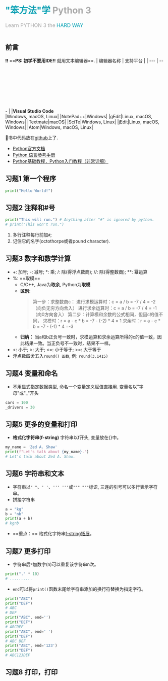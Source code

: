 # **<font color=#01A0B3>"笨方法"学</font> <font color=#A9A9A9>Python 3</font>**

<font color=#A9A9A9 size=3>Learn PYTHON 3 the</font> <font color=#01A0B3 size=3>HARD WAY</font>

<img src="https://img-blog.csdnimg.cn/img_convert/7b0d6ba5dcce6ce6b2e732fdffde6496.gif" alt="">

## 前言

​:exclamation:​​​:exclamation:​​  ==**PS: 初学不要用IDE!!** 就用文本编辑器==.
| 编辑器名称 | 支持平台 |
| --- | --- |
|**Visual Studio Code** <svg class="icon svg-icon" aria-hidden="true"><use xlink:href="#icon-tubiaozhizuomoban"></use></svg>|Windows, macOS, Linux|
|NotePad++|Windows|
|gEdit|Linux, macOS, Windows|
|Textmate|macOS|
|SciTe|Windows, Linux|
|jEdit|Linux, macOS, Windows|
|Atom|Windows, macOS, Linux|

:pushpin:书中代码放在[github](https://github.com/QSanSi/LearnPython3theHardWay)上了.

- [Python官方文档](https://docs.python.org/zh-cn/3/index.html)
- [Python 语言参考手册](https://docs.python.org/zh-cn/3/reference/index.html)
- [Python基础教程，Python入门教程（非常详细）](http://c.biancheng.net/python/)

## 习题1 第一个程序

```python
print("Hello World!")
```

## 习题2 注释和#号

```python
print("This will run.") # Anything after "#" is ignored by python.
# print("This won't run.")
```

1. 多行注释每行前加`#`;
2. 记住它的名字(octothorpe或者pound character).

## 习题3 数字和数学计算

- +: 加号; -: 减号; *: 乘; /: 除(得浮点数商); //: 除(得整数商); **: 幂运算
- %: ==取模==
  - C/C++, Java为**取余**, Python为**取模**
  - **区别:**
    > 第一步：求整数商c：
    > 进行求模运算时：c = a / b = -7 / 4 = -2（向负无穷方向舍入）
    > 进行求余运算时：c = a / b = -7 / 4 = -1（向0方向舍入）
    > 第二步：计算模和余数的公式相同，但因c的值不同，
    > 求模时：r = a - c \* b = -7 - (-2) \* 4 = 1
    > 求余时：r = a - c \* b = -7 - (-1) \* 4 =-3
  - **归纳：** 当a和b正负号一致时，求模运算和求余运算所得的c的值一致，因此结果一致。当正负号不一致时，结果不一样。
- <: 小于; \>: 大于; <=: 小于等于; >=: 大于等于
- 浮点数四舍五入`round() 函数`, 例: `round(3.1415)`

## 习题4 变量和命名

- 不用显式指定数据类型, 命名一个变量定义赋值直接用. 变量名以"字母"或"_"开头

```python
cars = 100
_drivers = 30
```

## 习题5 更多的变量和打印

- **格式化字符串(f-string)** 字符串以f开头, 变量放在{}中。
  
```python
my_name = 'Zed A. Shaw'
print(f"Let's talk about {my_name}.")
# Let's talk about Zed A. Shaw.
```

## 习题6 字符串和文本

- 字符串以`" "`、`' '`、`''' '''`或`""" """`标识, 三连的引号可以多行表示字符串。
- 拼接字符串

```python
a = "kg"
b = "nb"
print(a + b)
# kgnb
```

- ==重点：== 格式化字符串[f-string拓展](https://www.cnblogs.com/qsswxm/p/17263280.html)。

## 习题7 更多打印

- 字符串后`*`加数字(n)可以重复该字符串n次。

```python
print("." * 10)
# ..........
```
  
- `end`可以将`print()`函数末尾给字符串添加的换行符替换为指定字符。
  
```python
print("ABC")
print("DEF")
# ABC
# DEF
print("ABC", end='')
print("DEF")
# ABCDEF
print("ABC", end=' ')
print("DEF")
# ABC DEF
print("ABC", end='123')
print("DEF")
# ABC123DEF
```

## 习题8 打印，打印
